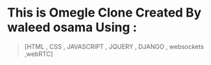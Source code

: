 # This is Omegle Clone Created By waleed osama Using : 
> [HTML , CSS , JAVASCRIPT , JQUERY , DJANGO , websockets ,webRTC]
